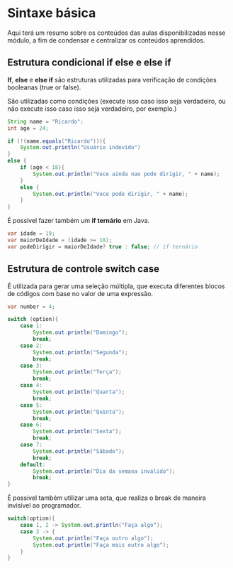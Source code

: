 # Sintaxe básica

Aqui terá um resumo sobre os conteúdos das aulas disponibilizadas nesse módulo, a fim de condensar e centralizar os conteúdos aprendidos.


## Estrutura condicional if else e else if

**If**, **else** e **else if** são estruturas utilizadas para verificação de condições booleanas (true or false). 

São utilizadas como condições (execute isso caso isso seja verdadeiro, ou não execute isso caso isso seja verdadeiro, por exemplo.)


```java
String name = "Ricardo";
int age = 24;

if (!(name.equals("Ricardo"))){
    System.out.println("Usuário indevido")
}
else {
    if (age < 18){
        System.out.println("Voce ainda nao pode dirigir, " + name);
    }
    else {
        System.out.println("Voce pode dirigir, " + name);
    }
}
```

É possível fazer também um **if ternário** em Java.

```java
var idade = 19;
var maiorDeIdade = (idade >= 18);
var podeDirigir = maiorDeIdade? true : false; // if ternário
```

## Estrutura de controle switch case

É utilizada para gerar uma seleção múltipla, que executa diferentes blocos de códigos com base no valor de uma expressão.

```java
var number = 4;

switch (option){
    case 1: 
        System.out.println("Domingo");
        break;
    case 2: 
        System.out.println("Segunda");
        break;
    case 3: 
        System.out.println("Terça");
        break;
    case 4: 
        System.out.println("Quarta");
        break;
    case 5: 
        System.out.println("Quinta");
        break;
    case 6: 
        System.out.println("Sexta");
        break;
    case 7: 
        System.out.println("Sábado");
        break;
    default: 
        System.out.println("Dia da semana inválido");
        break;
}
```

É possível também utilizar uma seta, que realiza o break de maneira invisível ao programador.

```java
switch(option){
    case 1, 2 -> System.out.println("Faça algo");
    case 3 -> {
        System.out.println("Faça outro algo");
        System.out.println("Faça mais outro algo");
    }
}
```

